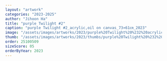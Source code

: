 ```yaml
---
layout: "artwork"
categories: "2023-2025"
author: "Jihoon Ha"
title: "purple Twilight #2"
caption: "purple Twilight #2_acrylic,oil on canvas_73×61㎝_2023"
image: "/assets/images/artworks/2023/purple%20Twilight%20%232%20acrylic%2Coil%20on%20canvas%2073x61cm%202023.jpg"
thumb: "/assets/images/artworks/2023/thumbs/purple%20Twilight%20%232%20acrylic%2Coil%20on%20canvas%2073x61cm%202023.jpg"
order: 25100509
sizeScore: 05
orderByYear: 2023
---
```

